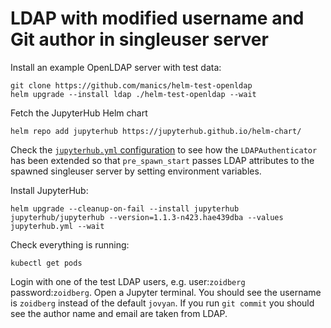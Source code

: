 # LDAP with modified username and Git author in singleuser server

Install an example OpenLDAP server with test data:
```
git clone https://github.com/manics/helm-test-openldap
helm upgrade --install ldap ./helm-test-openldap --wait
```

Fetch the JupyterHub Helm chart
```
helm repo add jupyterhub https://jupyterhub.github.io/helm-chart/
```

Check the [`jupyterhub.yml` configuration](./jupyterhub.yml) to see how the `LDAPAuthenticator` has been extended so that `pre_spawn_start` passes LDAP attributes to the spawned singleuser server by setting environment variables.

Install JupyterHub:
```
helm upgrade --cleanup-on-fail --install jupyterhub jupyterhub/jupyterhub --version=1.1.3-n423.hae439dba --values jupyterhub.yml --wait
```

Check everything is running:
```
kubectl get pods
```

Login with one of the test LDAP users, e.g. user:`zoidberg` password:`zoidberg`.
Open a Jupyter terminal.
You should see the username is `zoidberg` instead of the default `jovyan`.
If you run `git commit` you should see the author name and email are taken from LDAP.
